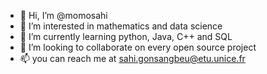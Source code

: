 - 👋 Hi, I’m @momosahi
- 👀 I’m interested in mathematics and data science
- 🌱 I’m currently learning python, Java, C++ and SQL
- 💞️ I’m looking to collaborate on every open source project
- 📫 you can reach me at sahi.gonsangbeu@etu.unice.fr

<!---
momosahi/momosahi is a ✨ special ✨ repository because its `README.md` (this file) appears on your GitHub profile.
You can click the Preview link to take a look at your changes.
--->
